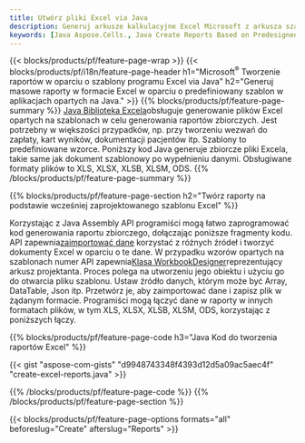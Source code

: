 ```yaml
---
title: Utwórz pliki Excel via Java
description: Generuj arkusze kalkulacyjne Excel Microsoft z arkusza szablonu przy użyciu biblioteki arkuszy kalkulacyjnych Java
keywords: [Java Aspose.Cells., Java Create Reports Based on Predesigned Excel Template., Java Generate Reports Based on Predesigned Excel Template., Java Create Reports Based on Excel Template., Java Generate Reports Based on Excel Template., Java Create Excel files Based on Excel Template., Java Generate Excel files Based on Excel Template]
---
```

{{< blocks/products/pf/feature-page-wrap >}}
{{< blocks/products/pf/i18n/feature-page-header h1="Microsoft<sup>&reg;</sup> Tworzenie raportów w oparciu o szablony programu Excel via Java" h2="Generuj masowe raporty w formacie Excel w oparciu o predefiniowany szablon w aplikacjach opartych na Java." >}}
{{% blocks/products/pf/feature-page-summary %}}
[Java Biblioteka Excela](/cells/pl/java/)obsługuje generowanie plików Excel opartych na szablonach w celu generowania raportów zbiorczych. Jest potrzebny w większości przypadków, np. przy tworzeniu wezwań do zapłaty, kart wyników, dokumentacji pacjentów itp. Szablony to predefiniowane wzorce. Poniższy kod Java generuje zbiorcze pliki Excela, takie same jak dokument szablonowy po wypełnieniu danymi. Obsługiwane formaty plików to XLS, XLSX, XLSB, XLSM, ODS.
{{% /blocks/products/pf/feature-page-summary %}}

{{% blocks/products/pf/feature-page-section h2="Twórz raporty na podstawie wcześniej zaprojektowanego szablonu Excel" %}}

 Korzystając z Java Assembly API programiści mogą łatwo zaprogramować kod generowania raportu zbiorczego, dołączając poniższe fragmenty kodu. API zapewnia[zaimportować dane](https://docs.aspose.com/cells/java/import-and-export-data/) korzystać z różnych źródeł i tworzyć dokumenty Excel w oparciu o te dane. W przypadku wzorów opartych na szablonach numer API zapewnia[Klasa WorkbookDesigner](https://reference.aspose.com/cells/java/com.aspose.cells/WorkbookDesigner)reprezentujący arkusz projektanta. Proces polega na utworzeniu jego obiektu i użyciu go do otwarcia pliku szablonu. Ustaw źródło danych, którym może być Array, DataTable, Json itp. Przetwórz je, aby zaimportować dane i zapisz plik w żądanym formacie. Programiści mogą łączyć dane w raporty w innych formatach plików, w tym XLS, XLSX, XLSB, XLSM, ODS, korzystając z poniższych łączy.



{{% blocks/products/pf/feature-page-code h3="Java Kod do tworzenia raportów Excel" %}}

{{< gist "aspose-com-gists" "d9948743348f4393d12d5a09ac5aec4f" "create-excel-reports.java" >}}

{{% /blocks/products/pf/feature-page-code %}}
{{% /blocks/products/pf/feature-page-section %}}

{{< blocks/products/pf/feature-page-options formats="all" beforeslug="Create" afterslug="Reports" >}}
